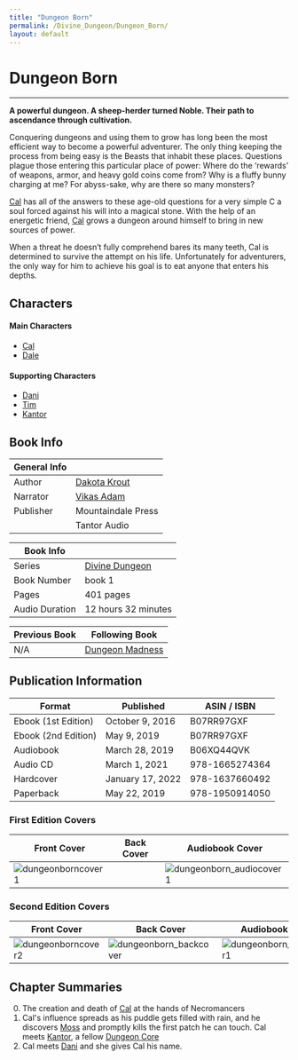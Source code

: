```yaml
---
title: "Dungeon Born"
permalink: /Divine_Dungeon/Dungeon_Born/
layout: default
---
```

# Dungeon Born
---
**A powerful dungeon. A sheep-herder turned Noble. Their path to ascendance through cultivation.**

Conquering dungeons and using them to grow has long been the most efficient way to become a powerful adventurer. The only thing keeping the process from being easy is the Beasts that inhabit these places. Questions plague those entering this particular place of power: Where do the ‘rewards’ of weapons, armor, and heavy gold coins come from? Why is a fluffy bunny charging at me? For abyss-sake, why are there so many monsters?

[Cal](../../_Characters/DivineDungeon/Cal.md) has all of the answers to these age-old questions for a very simple C a soul forced against his will into a magical stone. With the help of an energetic friend, [Cal](../../_Characters/DivineDungeon/Cal.md) grows a dungeon around himself to bring in new sources of power.

When a threat he doesn’t fully comprehend bares its many teeth, Cal is determined to survive the attempt on his life. Unfortunately for adventurers, the only way for him to achieve his goal is to eat anyone that enters his depths.

## Characters

#### Main Characters

- [Cal](../../_Characters/DivineDungeon/Cal.md)
- [Dale](../../_Characters/DivineDungeon/Dale.md)

#### Supporting Characters
- [Dani](../../_Characters/DivineDungeon/Dani.md)
- [Tim](../../_Characters/DivineDungeon/Tim.md)
- [Kantor](../../_Characters/DivineDungeon/Kantor.md)


## Book Info

| General Info |  |
|---|---|
| Author| [Dakota Krout](../../_Lexicon/DakotaKrout.md) |
| Narrator| [Vikas Adam](../../_Lexicon/VikasAdam.md) |
| Publisher | Mountaindale Press |
| | Tantor Audio |

| Book Info |  |
|---|---|
| Series | [Divine Dungeon](DivineDungeon.md) |
| Book Number | book 1 |
| Pages | 401 pages |
| Audio Duration| 12 hours 32 minutes |

| Previous Book | Following Book |
|---|---|
| N/A | [Dungeon Madness](DungeonMadness.md)|

## Publication Information

| Format | Published | ASIN / ISBN |
|---|---|---|
| Ebook (1st Edition) | October 9, 2016 | B07RR97GXF |
| Ebook (2nd Edition) | May 9, 2019 | B07RR97GXF |
| Audiobook | March 28, 2019 | B06XQ44QVK |
| Audio CD | March 1, 2021 | 978-1665274364 |
| Hardcover | January 17, 2022 | 978-1637660492 |
| Paperback | May 22, 2019 | 978-1950914050 |

### First Edition Covers

| Front Cover | Back Cover | Audiobook Cover |
|---|---|---|
| ![dungeonborncover1](../../images/DivineDungeon/DungeonBorn/dungeonborncover1.jpg) |   | ![dungeonborn_audiocover1](../../images/DivineDungeon/DungeonBorn/dungeonborn_audiocover1.jpg) |

### Second Edition Covers

| Front Cover | Back Cover | Audiobook Cover |
|---|---|---|
| ![dungeonborncover2](../../images/DivineDungeon/DungeonBorn/dungeonborncover2.jpg) | ![dungeonborn_backcover](../../images/DivineDungeon/DungeonBorn/dungeonborn_backcover.jpg) | ![dungeonborn_audiocover1](../../images/DivineDungeon/DungeonBorn/dungeonborn_audiocover2.jpg) |

## Chapter Summaries
0. The creation and death of [Cal](../../_Characters/DivineDungeon/Cal.md) at the hands of Necromancers
1. Cal's influence spreads as his puddle gets filled with rain, and he discovers [Moss](../../_Lexicon/Moss.md) and promptly kills the first patch he can touch. Cal meets [Kantor](../../_Characters/DivineDungeon/Kantor.md), a fellow [Dungeon Core](../../DungeonCore.md)
2. Cal meets [Dani](../../_Characters/DivineDungeon/Dani.md) and she gives Cal his name.